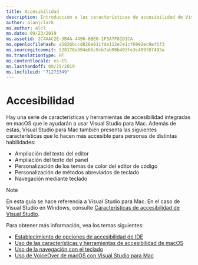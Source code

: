 ```yaml
---
title: Accesibilidad
description: Introducción a las características de accesibilidad de Visual Studio para Mac y cómo pueden habilitarse.
author: alanjclark
ms.author: alcl
ms.date: 09/23/2019
ms.assetid: 2C4AAC2E-3B4A-4496-8BE0-1F5A7F81D1CA
ms.openlocfilehash: a5826bccd826e811fde112e7e1cf6992ec9ef1f3
ms.sourcegitcommit: 528178a304e66c0cb7ab98b493fe3c409f87493a
ms.translationtype: HT
ms.contentlocale: es-ES
ms.lasthandoff: 09/25/2019
ms.locfileid: "71273349"
---
```

# <a name="accessibility"></a>Accesibilidad

Hay una serie de características y herramientas de accesibilidad integradas en macOS que le ayudarán a usar Visual Studio para Mac.  Además de estas, Visual Studio para Mac también presenta las siguientes características que lo hacen más accesible para personas de distintas habilidades:

* Ampliación del texto del editor
* Ampliación del texto del panel
* Personalización de los temas de color del editor de código
* Personalización de métodos abreviados de teclado
* Navegación mediante teclado

> [!NOTE]
> En esta guía se hace referencia a Visual Studio para Mac. En el caso de Visual Studio en Windows, consulte [Características de accesibilidad de Visual Studio](/visualstudio/ide/reference/accessibility-features-of-visual-studio).

Para obtener más información, vea los temas siguientes:

* [Establecimiento de opciones de accesibilidad de IDE](accessibility-ide-options.md)
* [Uso de las características y herramientas de accesibilidad de macOS](accessibility-macos.md)
* [Uso de la navegación con el teclado](accessibility-keyboard.md)
* [Uso de VoiceOver de macOS con Visual Studio para Mac](accessibility-voiceover.md)